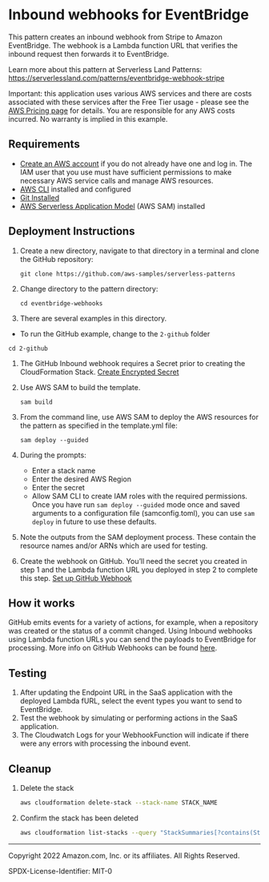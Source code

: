 # Inbound webhooks for EventBridge

This pattern creates an inbound webhook from Stripe to Amazon EventBridge. The webhook is a Lambda function URL that verifies the inbound request then forwards it to EventBridge.

Learn more about this pattern at Serverless Land Patterns: https://serverlessland.com/patterns/eventbridge-webhook-stripe

Important: this application uses various AWS services and there are costs associated with these services after the Free Tier usage - please see the [AWS Pricing page](https://aws.amazon.com/pricing/) for details. You are responsible for any AWS costs incurred. No warranty is implied in this example.

## Requirements

* [Create an AWS account](https://portal.aws.amazon.com/gp/aws/developer/registration/index.html) if you do not already have one and log in. The IAM user that you use must have sufficient permissions to make necessary AWS service calls and manage AWS resources.
* [AWS CLI](https://docs.aws.amazon.com/cli/latest/userguide/install-cliv2.html) installed and configured
* [Git Installed](https://git-scm.com/book/en/v2/Getting-Started-Installing-Git)
* [AWS Serverless Application Model](https://docs.aws.amazon.com/serverless-application-model/latest/developerguide/serverless-sam-cli-install.html) (AWS SAM) installed

## Deployment Instructions

1. Create a new directory, navigate to that directory in a terminal and clone the GitHub repository:
    ``` 
    git clone https://github.com/aws-samples/serverless-patterns
    ```
2. Change directory to the pattern directory:
    ```
    cd eventbridge-webhooks
    ```
3. There are several examples in this directory.
- To run the GitHub example, change to the `2-github` folder
```
cd 2-github
```
1. The GitHub Inbound webhook requires a Secret prior to creating the CloudFormation Stack. [Create Encrypted Secret](https://docs.github.com/en/actions/security-guides/encrypted-secrets)
2. Use AWS SAM to build the template.
    ```
    sam build
    ```
3. From the command line, use AWS SAM to deploy the AWS resources for the pattern as specified in the template.yml file:
    ```
    sam deploy --guided
    ```
2. During the prompts:
    * Enter a stack name
    * Enter the desired AWS Region
    * Enter the secret
    * Allow SAM CLI to create IAM roles with the required permissions.
    Once you have run `sam deploy --guided` mode once and saved arguments to a configuration file (samconfig.toml), you can use `sam deploy` in future to use these defaults.

3. Note the outputs from the SAM deployment process. These contain the resource names and/or ARNs which are used for testing.

4. Create the webhook on GitHub. You’ll need the secret you created in step 1 and the Lambda function URL you deployed in step 2 to complete this step. [Set up GitHub Webhook](https://docs.github.com/en/developers/webhooks-and-events/webhooks/creating-webhooks)
 

## How it works

GitHub emits events for a variety of actions, for example, when a repository was created or the status of a commit changed. Using Inbound webhooks using Lambda function URLs you can send the payloads to EventBridge for processing. More info on GitHub Webhooks can be found [here](https://docs.github.com/en/developers/webhooks-and-events/webhooks/about-webhooks).

## Testing

1. After updating the Endpoint URL in the SaaS application with the deployed Lambda fURL, select the event types you want to send to EventBridge.
2. Test the webhook by simulating or performing actions in the SaaS application.
3. The Cloudwatch Logs for your WebhookFunction will indicate if there were any errors with processing the inbound event.

## Cleanup
 
1. Delete the stack
    ```bash
    aws cloudformation delete-stack --stack-name STACK_NAME
    ```
2. Confirm the stack has been deleted
    ```bash
    aws cloudformation list-stacks --query "StackSummaries[?contains(StackName,'STACK_NAME')].StackStatus"
    ```
----
Copyright 2022 Amazon.com, Inc. or its affiliates. All Rights Reserved.

SPDX-License-Identifier: MIT-0
